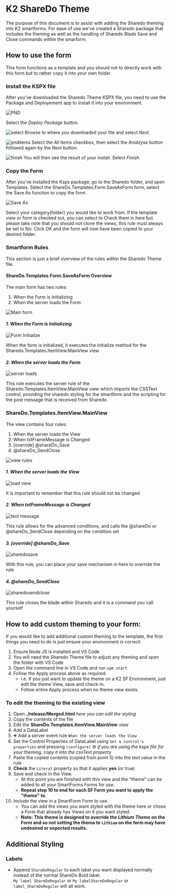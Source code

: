 # K2 ShareDo Theme

The purpose of this document is to assist with adding the Sharedo theming into K2 smartforms.
For ease of use we've created a Sharedo package that includes the theming as well as the handling of Sharedo Blade Save and Close commands within the smarform.

## How to use the form

This form functions as a template and you should not to directly work with this form but to rather copy it into your own folder.


### Install the KSPX file

After you've downloaded the Sharedo Theme KSPX file, you need to use the Package and Deployement app to install it into your environment.

![PND](./images/pnd.PNG)

Select the _Deploy Package_ button. 

![select](./images/selectpackage.PNG)
Browse to where you downloaded your file and select _Next_.

![pnditems](./images/pnditems.PNG)
Select the _All Items_ checkbox, then select the _Analzyse_ button followed again by the _Next_ button.

![finish](./images/pndfinish.PNG)
You will then see the result of your install. Select _Finish_.
 
### Copy the Form
After you've installed the Kspx package, go to the Sharedo folder, and open Templates. Select the ShareDo.Templates.Form.SaveAsForm form, select the Save As function to copy the form.

![Save As](./images/saveAs.PNG)

Select your category(folder) you would like to work from.
If the template view or form is checked out, you can select to Check them in here but please take note that you should not clone the views, this rule must always be set to No.
Click _OK_ and the form will now have been copied to your desired folder.

### Smartform Rules
This section is just a brief overview of the rules within the Sharedo Theme file.

#### ShareDo.Templates.Form.SaveAsForm Overview

The main form has two rules: 
1. When the Form is Initializing
2. When the server loads the Form

![Main form](./images/rulesOne.PNG)

#### _1. When the Form is Initializing_

![Form Initialize](./images/formInit.PNG)

When the form is initialized, it executes the initialize method for the Sharedo.Templates.ItemView.MainView view

#### _2. When the server loads the Form_
![server loads](./images/serverloadsForm.PNG)

This rule executes the server rule of the Sharedo.Templates.ItemView.MainView view which imports the CSSText control, providing the sharedo styling for the smartform and the scripting for the post message that is received from Sharedo.

### ShareDo.Templates.ItemView.MainView
The view contains four rules:
1. When the server loads the View
2. When txtFrameMessage is Changed
3. [override] @shareDo_Save
4. @shareDo_SendClose

![view rules](./images/viewRulesOverview.PNG)

#### _1. When the server loads the View_
![load view](./images/loadview.PNG)

It is important to remember that this rule should not be changed

#### _2. When txtFrameMessage is Changed_
![text message](./images/textFrame.PNG)

This rule allows for the advanced conditions, and calls the @shareDo or @shareDo_SendClose depending on the condition set

#### _3. [override] @shareDo_Save_
![sharedosave](./images/sharedoSave.PNG)

With this rule, you can place your save mechanism in here to override the rule

#### _4. @shareDo_SendClose_

![sharedosendclose](./images/sharedoSendClose.PNG)

This rule closes the blade within Sharedo and it is a command you call yourself

## How to add custom theming to your form:

If you would like to add additional custom theming to the template, the first things you need to do is just ensure your environment is correct:

1. Ensure Node JS is installed and VS Code
2. You will need the Sharedo Theme file to adjust any theming and open the folder with VS Code
3. Open the command line in VS Code and run `npm start`
4. Follow the Apply process above as required.
      - i.e. If you just want to update the theme on a K2 SF Environment, just edit the theme View, save and check-in.
      - Follow entire Apply process when no theme view exists.
      
### To edit the theming to the existing view

1. Open **./release/Merged.html**
   _here you can edit the styling_
2. Copy the contents of the file
3. Edit the **ShareDo.Templates.ItemView.MainView** view
4. Add a DataLabel
5. :heavy_plus_sign: Add a server event rule `When the server loads the View`
6. Set the Control Properties of DataLabel using `Set a control's properties` and pressing `(configure)` :gear: 
   _if you are using the kspx file for your theming, copy it into the cssText property_
7. Paste the copied contents (copied from point 5) into the text value in the rule
8. **Check** the `Literal` property so that it applies **yes** (or true)
9. Save and check in the View.
      - At this point you are finished with this view and the "theme" can be added to all your SmartForms Forms for use.
      - **Repeat step 10 to end for each SF Form you want to apply the "theme" to.**
10. Include the view in a SmartForm Form to use.
      - You can add the views you want styled with the theme here or chose a Form that already has Views on it you want styled.  
      - **Note: This theme is designed to override the *Lithium Theme* on the Form and so not setting the theme to `Lithium` on the form may have undesired or expected results.**
  
## Additional Styling
### Labels
  - Append `ShareDoRegular` to each label you want displayed normally instead of the normal ShareDo Bold label.  
    `My label ShareDoRegular` or `My labelShareDoRegular` or  `label_ShareDoRegular` will all work.
